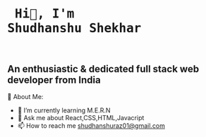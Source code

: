   ####                                                <pre>                                         <h1>  Hi👋, I'm Shudhanshu Shekhar </h1>     </pre>
     

##     An enthusiastic & dedicated full stack web developer from India


💫 About Me:
- 🌱  I’m currently learning M.E.R.N
- 💬  Ask me about React,CSS,HTML,Javacript
- 📫 How to reach me shudhanshuraz01@gmail.com

